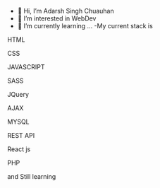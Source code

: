 - 👋 Hi, I’m Adarsh Singh Chuauhan
- 👀 I’m interested in WebDev 
- 🌱 I’m currently learning ...
-My current stack is 

HTML

CSS

JAVASCRIPT

SASS

JQuery

AJAX

MYSQL

REST API

React js 

PHP

and Still learning
